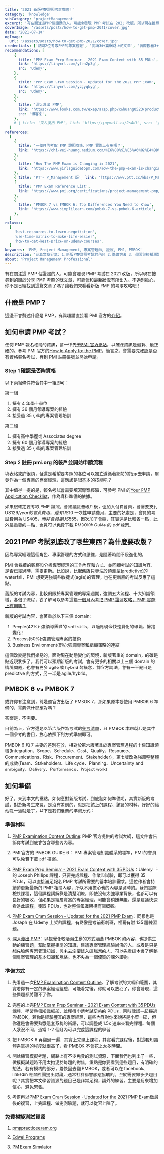 ```yaml
---
title: '2021 新版PMP證照考取攻略！'
category: 'knowledge'
subCategory: 'projectManagement'
excerpt: '有在關注這PMP個證照的人，可能會發現 PMP 考試在 2021 改版，所以現在搜尋到的關於分享 PMP 考照的就文章，可能會和最新狀況有所出入。不過別擔心，你不是已經找到這篇文章了嗎？讓我們來看看新版PMP的考取攻略吧！'
coverImage: '/assets/posts/how-to-get-pmp-2021/cover.jpg'
date: '2021-07-18'
ogImage:
  url: '/assets/posts/how-to-get-pmp-2021/cover.jpg'
credentials: ['訪問2位考取PMP的專案經理', '閱讀30+篇網路上的文章', '實際觀看3+個線上課程']
recommendations: [
    {
      title: 'PMP Exam Prep Seminar - 2021 Exam Content with 35 PDUs',
      link: 'https://tinyurl.com/yfen2p3g',
      src: 'Udemy',
    },
    {
      title: 'PMP Exam Cram Session - Updated for the 2021 PMP Exam',
      link: 'https://tinyurl.com/yzgyqkyg',
      src: 'Udemy',
    },
    {
      title: '深入淺出 PMP',
      link: 'https://www.books.com.tw/exep/assp.php/cwhuang0523/products/0010825895?utm_source=cwhuang0523&utm_medium=ap-books&utm_content=recommend&utm_campaign=ap-202108',
      src: '博客來',
    },
    # { title: '深入淺出 PMP', link: 'https://joymall.co/2sAdt', src: '金石堂' },
  ]
references:
  [
    {
      title: '一個月內考取 PMP 證照攻略，PMP 實際上有用嗎？',
      link: 'https://chi-wei-huang.medium.com/%E6%88%91%E5%A6%82%E4%BD%95%E5%9C%A8%E4%B8%80%E5%80%8B%E6%9C%88%E5%85%A7%E5%8F%96%E5%BE%97pmp%E8%AD%89%E7%85%A7-project-management-professional-certification-544b2937adeb',
    },
    {
      title: 'How The PMP Exam is Changing in 2021',
      link: 'https://www.girlsguidetopm.com/how-the-pmp-exam-is-changing-next-year/',
    },
    { title: 'PTT- P_Management 版', link: 'https://www.ptt.cc/bbs/P_Management/index.html' },
    {
      title: 'PMP Exam Reference List',
      link: 'https://www.pmi.org/certifications/project-management-pmp/earn-the-pmp/pmp-exam-preparation/pmp-reference-list?utm_campaign=2021-07-19&utm_term=8912846&utm_content=educational&utm_source=email-sendgrid&utm_medium=979552',
    },
    {
      title: 'PMBOK 7 vs PMBOK 6: Top Differences You Need to Know',
      link: 'https://www.simplilearn.com/pmbok-7-vs-pmbok-6-article',
    },
  ]
related:
  [
    'best-resources-to-learn-negotiation',
    'use-time-matrix-to-make-life-easier',
    'how-to-get-best-price-on-udemy-courses',
  ]
keywords: 'PMP, Project Management, 專案管理師, 證照, PMI, PMBOK'
description: '此篇文章分享: 1.新版PMP證照考試的內容 2.準備方法 3. 學習與模擬測試資源'
about: 'Project Management Professional'
---
```


有在關注這 PMP 個證照的人，可能會發現 PMP 考試在 2021 改版，所以現在搜尋到的關於分享 PMP 考照的就文章，可能會和最新狀況有所出入。不過別擔心，你不是已經找到這篇文章了嗎？讓我們來看看新版 PMP 的考取攻略吧！

## 什麼是 PMP？

這邊不會贅述什麼是 PMP，有興趣請直接看 PMI 官方的[介紹](https://www.pmi.org/certifications/project-management-pmp)。

## 如何申請 PMP 考試？

任何 PMP 報名相關的資訊，請一律先去[PMI 官方網站](https://www.pmi.org/)，以確保資訊是最新、最正確的。參考 PMI 官方的[How to Apply for the PMP](https://www.pmi.org/certifications/project-management-pmp/earn-the-pmp/how-to-apply)，簡言之，會需要先確認是否有資格報名考試，再到 PMI 註冊帳號並開始申請。

### Step 1 確認是否夠資格

以下兩組條件符合其中一組即可：

第一組：

1. 擁有 4 年學士學位
2. 擁有 36 個月領導專案的經驗
3. 接受過 35 小時的專案管理培訓

第二組：

1. 擁有高中學歷或 Associates degree
2. 擁有 60 個月領導專案的經驗
3. 接受過 35 小時的專案管理培訓

### Step 2 註冊 pmi.org 的帳戶並開始申請流程

填表格或許很煩，但還是希望要考照的各位可以獨立遵循著網站的指示去申請，畢竟作為一個專業的專案經理，這應該是很基本的技能吧？

其中值得一提的是，報名考試會需要填寫專案經驗，可參考 PMI 的[Your PMP Application Checklist](https://www.pmi.org/-/media/pmi/documents/public/pdf/certifications/your-pmp-application-checklist.pdf?v=598ade6b-8bd6-4ef5-a7d6-1d363a2b93d0)，作為資料準備的依據。

如果很確定要考取 PMP 證照，會建議註冊帳戶後，也加入付費會員，會需要支付 US$129/year 的會員費用，還有 US$10 一次性申請費用，主要的好處是，會員的考試費用為 US$405，而非會員要 US$555，因次加了會員，其實還是比較省一點，此外最重要的一點，會員可以免費下載 PMBOK® Guide 的 pdf 檔案。

## 2021 PMP 考試到底改了哪些東西？為什麼要改版？

因為專案經理這個角色、專案管理的方式和思維，是隨著時間不段進化的。

PMI 會持續的觀察和分析專案經理的工作內容和方式，並回顧考試的知識內容，是否已經過時、需要更新。比如說，比起舊版只專注於預測型(predictive)的 waterfall，PMI 想要更強調些敏捷式(agile)的管理，也在更新版的考試反應了這點。

舊版的考試內容，比較侷限於專案管理的專案週期，強調五大流程、十大知識領域，各個子流程，欲了解可以參考這篇[一個月內考取 PMP 證照攻略，PMP 實際上有用嗎？](https://chi-wei-huang.medium.com/%E6%88%91%E5%A6%82%E4%BD%95%E5%9C%A8%E4%B8%80%E5%80%8B%E6%9C%88%E5%85%A7%E5%8F%96%E5%BE%97pmp%E8%AD%89%E7%85%A7-project-management-professional-certification-544b2937adeb)

新版的考試內容，會著重於以下三個 domain:

1. People(42%): 強領導團隊的 soft skills，以適應現今快速變化的環境，擁抱變化！
2. Process(50%):強調管理專案的技術
3. Business Environment(8%):強調專案和組織策略的連結

這個改變是我們樂見的，面對現在動態變化的環境，新版著重的 domain，的確是貼近現狀多了。我們可以預期新版的考試，會有更多的相關以上三個 domain 的情境問題，也會有更多 agile 或 hybrid 的概念，據官方說法，會有一半題目是 predictive 的方式，另一半是 agile/hybrid。

## PMBOK 6 vs PMBOK 7

或許你有注意到，前幾週官方出版了 PMBOK 7，那如果原本是使用 PMBOK 6 準備的，需要做什麼應對嗎？

答案是，不需要。

目前為止，官方還是以第六版作為考試的[參考清單](https://www.pmi.org/certifications/project-management-pmp/earn-the-pmp/pmp-exam-preparation/pmp-reference-list?utm_campaign=2021-07-19&utm_term=8912846&utm_content=educational&utm_source=email-sendgrid&utm_medium=979552)，且 PMBOK 本來就只是其中一個參考的書目，放心依照下列方式準備即可。

PMBOK 6 和 7 主要的差別在於，相對於第六版著重於專案管理過程的十個知識領域(Integration、Scope、Schedule、Cost、Quality、Resource、Communications、Risk、Procurement、Stakeholder)，第七版改為強調整整體的成效(Team、Stakeholders、Life cycle、Planning、Uncertainty and ambiguity、Delivery、Performance、Project work)

## 如何準備

好了，來到本文的重點，如何應對新版考試，到底該如何準備呢，其實新版的考試，對於新考生來說，是沒有差別的，就是把該上的課程、該讀的材料，好好的給他唸一遍就是了，以下是我們推薦的準備方式：

### 準備材料

1. [PMP Examination Content Outline](https://www.pmi.org/-/media/pmi/documents/public/pdf/certifications/pmp-examination-content-outline.pdf?v=ef41743a-9156-4137-a9a6-fd31e19a9668): PMP 官方提供的考試大綱，這文件會告訴你考試到底會包含哪些內內容。

2. PMI 官方的 PMBOK GUIDE 6： PMI 專案管理知識體系的標準，PMI 的會員可以免費下載 pdf 檔案。

3. [PMP Exam Prep Seminar - 2021 Exam Content with 35 PDUs](https://tinyurl.com/yfen2p3g)：Udemy 上的 Joseph Phillips 課程，只要完成課程、作業和試驗，即可以獲得 35 PDUs，可以直接滿足報名 PMP 考試所需要的基本培訓需求。這位作者會持續的更新最新的 PMP 相關內容，所以不用擔心他的內容是過時的。我們實際檢視課程，這個課程講解算是清楚明瞭，即使沒有太強專業背景，也都可以有良好的吸收，但如果是經驗豐富的專案經理，可能會稍嫌無趣。還是建議快速看過此課程，獲取 PDUs，也對整個知識架構有個概觀。

4. [PMP Exam Cram Session - Updated for the 2021 PMP Exam](https://tinyurl.com/yzgyqkyg)：同樣也是 Joseph 在 Udemy 上架的課程，有點像是考前衝刺班，裡面有附 135 題練習題。

5. [深入淺出 PMP](https://www.books.com.tw/exep/assp.php/cwhuang0523/products/0010825895?utm_source=cwhuang0523&utm_medium=ap-books&utm_content=recommend&utm_campaign=ap-202108)：以視覺化較活潑生動的方式涵蓋 PMBOK 的內容，也提供生動的練習題，幫助掌握相關的知識，建議專案管理經驗尚淺的人、或者是只是想先瞭解專案管理知識，尚未去定要踏入這職業的人，可以先看這本書了解整個專案管理的基本知識和脈絡。也不失為一個優質的課外讀物。

### 準備方式

1. 先看過一次[PMP Examination Content Outline](https://www.pmi.org/-/media/pmi/documents/public/pdf/certifications/pmp-examination-content-outline.pdf?v=ef41743a-9156-4137-a9a6-fd31e19a9668)，了解考試的大綱和範圍，其實若你有一定的專案經理經驗，可能看完後，你就可以放心了，你會發現，這些問題都將難不了你。

2. 完整的上完[PMP Exam Prep Seminar - 2021 Exam Content with 35 PDUs](https://tinyurl.com/yfen2p3g)課程，學習整個知識框架、並獲得申請考試足夠的 PDUs，同時建議一起掃過 PMBOK，若你是經驗豐富的專案經理，這些內容對你來說將是小菜一碟，但你還是會需要熟悉這套系統的術語，可以調整成 1.5x 速率來看完課程。每個人狀況不同，通常 1-2 個月內可以完成這課程的學習

3. 把 PMBOK 6 再翻過一遍，其實上完線上課程，其實看完課程後，對這套知識體系掌握的程度就很高了，看 PMBOK 不會花上太多時間。

4. 開始練習模擬考題，網路上有不少免費的測試資源，下面我們也列出了一些，做模擬試題時不用太拘泥於每題的對錯，重點是你要看到這些題目，有明確的想法，若有模糊的部分，趕快回去翻 PMBOK，或者可以在 facebook、linkedin 相關社團提出討論，通常社群都會願意協助的。至於需要做多少題目呢？其實把本文學習資源的題目已是非常足夠，額外的練習，主要是用來增加信心，避免緊張。

5. 考前再以[PMP Exam Cram Session - Updated for the 2021 PMP Exam](https://tinyurl.com/yzgyqkyg)做最後的複習，上完課程、做完測驗題，就可以從容上陣了。

### 免費模擬測試資源

1. [pmppracticeexam.org](https://www.pmppracticeexam.org/)

2. [Edwel Programs](https://www.edwel.com/Free-Resources/PMP-Certification-Practice-Exam.aspx)

3. [PM Exam Simulator](https://free.pm-exam-simulator.com/)
